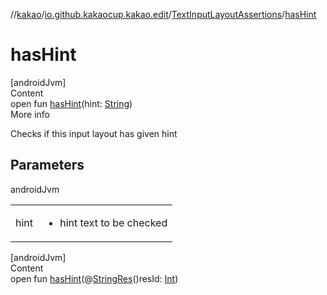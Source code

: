 //[kakao](../../../index.md)/[io.github.kakaocup.kakao.edit](../index.md)/[TextInputLayoutAssertions](index.md)/[hasHint](has-hint.md)



# hasHint  
[androidJvm]  
Content  
open fun [hasHint](has-hint.md)(hint: [String](https://kotlinlang.org/api/latest/jvm/stdlib/kotlin/-string/index.html))  
More info  


Checks if this input layout has given hint



## Parameters  
  
androidJvm  
  
| | |
|---|---|
| <a name="io.github.kakaocup.kakao.edit/TextInputLayoutAssertions/hasHint/#kotlin.String/PointingToDeclaration/"></a>hint| <a name="io.github.kakaocup.kakao.edit/TextInputLayoutAssertions/hasHint/#kotlin.String/PointingToDeclaration/"></a><ul><li>hint text to be checked</li></ul>|
  
  


[androidJvm]  
Content  
open fun [hasHint](has-hint.md)(@[StringRes](https://developer.android.com/reference/kotlin/androidx/annotation/StringRes.html)()resId: [Int](https://kotlinlang.org/api/latest/jvm/stdlib/kotlin/-int/index.html))  



